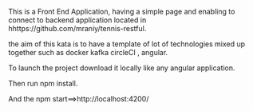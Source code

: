 This is a Front End Application, having a simple page and enabling to connect to
backend application located in hhttps://github.com/mraniy/tennis-restful.


the aim of this kata is to have a template of lot of technologies mixed up together such as docker kafka circleCI , angular.

To launch the project download it locally like any angular application.

Then run npm install.

And the npm start==>http://localhost:4200/


